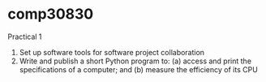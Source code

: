 # comp30830
Practical 1 
1. Set up software tools for software project collaboration
2. Write and publish a short Python program to:
(a) access and print the specifications of a computer; and 
(b) measure the efficiency of its CPU
